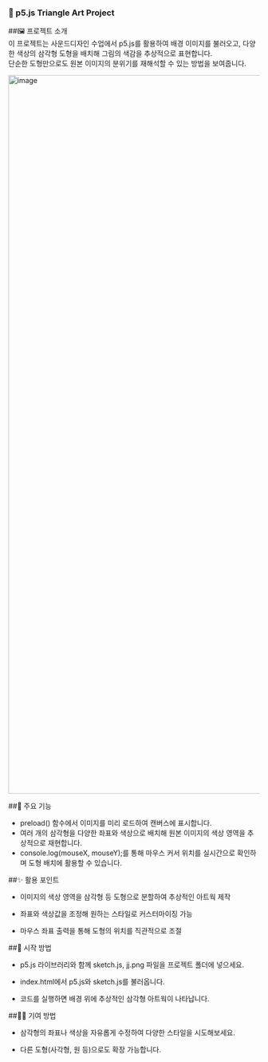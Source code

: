 ### 🎨 p5.js Triangle Art Project
##🖼️ 프로젝트 소개 <br>
이 프로젝트는 사운드디자인 수업에서 p5.js를 활용하여 배경 이미지를 불러오고, 다양한 색상의 삼각형 도형을 배치해 그림의 색감을 추상적으로 표현합니다. <br> 단순한 도형만으로도 원본 이미지의 분위기를 재해석할 수 있는 방법을 보여줍니다.


<img width="2560" height="1440" alt="image" src="https://github.com/user-attachments/assets/579d9fce-1651-4d26-a671-0b52058d8426" />


##📝 주요 기능<br>
- preload() 함수에서 이미지를 미리 로드하여 캔버스에 표시합니다.<br>
- 여러 개의 삼각형을 다양한 좌표와 색상으로 배치해 원본 이미지의 색상 영역을 추상적으로 재현합니다.<br>
- console.log(mouseX, mouseY);를 통해 마우스 커서 위치를 실시간으로 확인하며 도형 배치에 활용할 수 있습니다.<br>

##✨ 활용 포인트<br>
- 이미지의 색상 영역을 삼각형 등 도형으로 분할하여 추상적인 아트웍 제작<br>

- 좌표와 색상값을 조정해 원하는 스타일로 커스터마이징 가능<br>

- 마우스 좌표 출력을 통해 도형의 위치를 직관적으로 조절<br>

##🚀 시작 방법<br>
- p5.js 라이브러리와 함께 sketch.js, jj.png 파일을 프로젝트 폴더에 넣으세요.<br>

- index.html에서 p5.js와 sketch.js를 불러옵니다.<br>

- 코드를 실행하면 배경 위에 추상적인 삼각형 아트웍이 나타납니다.<br>

##🧑‍💻 기여 방법<br>
- 삼각형의 좌표나 색상을 자유롭게 수정하여 다양한 스타일을 시도해보세요.<br>

- 다른 도형(사각형, 원 등)으로도 확장 가능합니다.


